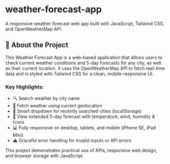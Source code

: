 # weather-forecast-app
A responsive weather forecast web app built with JavaScript, Tailwind CSS, and OpenWeatherMap API.

## 📖 About the Project

This Weather Forecast App is a web-based application that allows users to check current weather conditions and 5-day forecasts for any city, as well as their current location. It uses the OpenWeatherMap API to fetch real-time data and is styled with Tailwind CSS for a clean, mobile-responsive UI.

### Key Highlights:
- 🔍 Search weather by city name
- 📍 Fetch weather using current geolocation
- 🧠 Smart dropdown for recently searched cities (localStorage)
- 📅 View extended 5-day forecast with temperature, wind, humidity & icons
- 💻 Fully responsive on desktop, tablets, and mobile (iPhone SE, iPad Mini)
- ⚠️ Graceful error handling for invalid inputs or API errors

This project demonstrates practical use of APIs, responsive web design, and browser storage with JavaScript.

